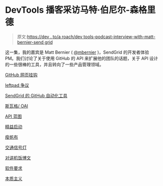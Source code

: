 # DevTools 播客采访马特·伯尼尔-森格里德

> 原文:[https://dev . to/a roach/dev tools-podcast-interview-with-matt-bernier-send grid](https://dev.to/aroach/devtools-podcast-interview-with-matt-bernier---sendgrid)

这一集，我的嘉宾是 Matt Bernier ( [@mbernier](https://twitter.com/mbernier) )，SendGrid 的开发者体验 PM。我们讨论了关于使用 GitHub 的 API 来扩展他的团队的话题，关于 API 设计的一些很棒的工具，并且转向了一些产品管理领域。

[GitHub 网页挂钩](https://developer.github.com/webhooks/)

[leftpad 争议](https://qz.com/646467/how-one-programmer-broke-the-internet-by-deleting-a-tiny-piece-of-code/)

[SendGrid 的 GitHub 自动化工具](https://github.com/sendgrid/open-source-library-data-collector)

[斯瓦格/ OAI](https://www.openapis.org/)

[API 蓝图](https://apiblueprint.org/)

[精益启动](http://theleanstartup.com/principles)

[瘦帆布](https://canvanizer.com/new/lean-canvas)

[交通信号灯](http://stoplight.io/)

[对讲机饭博文](https://blog.intercom.com/rice-simple-prioritization-for-product-managers/)

[软件要求](https://www.microsoftpressstore.com/store/software-requirements-9780735679665)

[本质主义](https://www.amazon.com/Essentialism-Disciplined-Pursuit-Greg-McKeown/dp/0804137382)